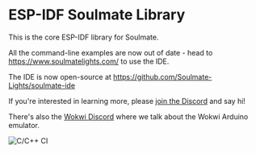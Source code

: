 # ESP-IDF Soulmate Library

This is the core ESP-IDF library for Soulmate.

All the command-line examples are now out of date - head to https://www.soulmatelights.com/ to use the IDE.

The IDE is now open-source at https://github.com/Soulmate-Lights/soulmate-ide

If you're interested in learning more, please [join the Discord](https://discord.gg/W9wAKFkYyF) and say hi!

There's also the [Wokwi Discord](https://discord.gg/rYPAvBNHH7) where we talk about the Wokwi Arduino emulator.

![C/C++ CI](https://github.com/Soulmate-Lights/soulmate-core/workflows/C/C++%20CI/badge.svg)
